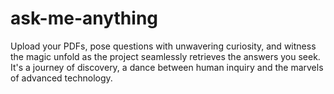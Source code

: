 # ask-me-anything
Upload your PDFs, pose questions with unwavering curiosity, and witness the magic unfold as the project seamlessly retrieves the answers you seek. It's a journey of discovery, a dance between human inquiry and the marvels of advanced technology.
